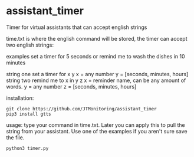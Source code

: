 # assistant_timer
Timer for virtual assistants that can accept english strings

time.txt is where the english command will be stored, the timer can accept two english strings:

examples
set a timer for 5 seconds
or
remind me to wash the dishes in 10 minutes

string one
set a timer for x y
x = any number
y = [seconds, minutes, hours]
string two
remind me to x in y z
x = reminder name, can be any amount of words.
y = any number
z = [seconds, minutes, hours]

installation:
```
git clone https://github.com/JTMonitoring/assistant_timer
pip3 install gtts
```
usage:
type your command in time.txt. Later you can apply this to pull the string from your assistant. Use one of the examples if you aren't sure
save the file.
```
python3 timer.py
```

